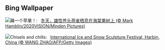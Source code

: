 ## Bing Wallpaper
![](https://www.bing.com/th?id=OHR.CrabappleChaffinch_ZH-CN4458529756_UHD.jpg&w=1000)薅一个苹果！:&nbsp;&ensp;[冬天，雄性苍头燕雀栖息在海棠果树上 (© Mark Hamblin/2020VISION/Minden Pictures)](https://www.bing.com/th?id=OHR.CrabappleChaffinch_ZH-CN4458529756_UHD.jpg)
<br><br/>
![](https://www.bing.com/th?id=OHR.HarbinFestival_EN-US7952970209_UHD.jpg&w=1000)Chisels and chills:&nbsp;&ensp;[International Ice and Snow Sculpture Festival, Harbin, China (© WANG ZHAO/AFP/Getty Images)](https://www.bing.com/th?id=OHR.HarbinFestival_EN-US7952970209_UHD.jpg)
<br><br/>

